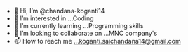 - 👋 Hi, I’m @chandana-koganti14
- 👀 I’m interested in ...Coding
- 🌱 I’m currently learning ...Programming skills
- 💞️ I’m looking to collaborate on ...MNC company's
- 📫 How to reach me ...koganti.saichandana14@gmail.com

<!---
chandana-koganti14/chandana-koganti14 is a ✨ special ✨ repository because its `README.md` (this file) appears on your GitHub profile.
You can click the Preview link to take a look at your changes.
--->
